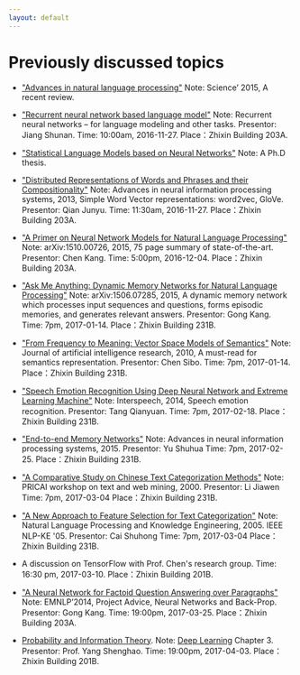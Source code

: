 ```yaml
---
layout: default
---
```


# Previously discussed topics

- ["Advances in natural language processing"](http://science.sciencemag.org/content/349/6245/261)
Note: Science’ 2015, A recent review.

- ["Recurrent neural network based language model"](http://www.fit.vutbr.cz/research/groups/speech/publi/2010/mikolov_interspeech2010_IS100722.pdf)
Note: Recurrent neural networks – for language modeling and other tasks.
Presentor: Jiang Shunan.
Time: 10:00am, 2016-11-27.
Place：Zhixin Building 203A.

- ["Statistical Language Models based on Neural Networks"](http://www.fit.vutbr.cz/~imikolov/rnnlm/thesis.pdf)
Note: A Ph.D thesis.

- ["Distributed Representations of Words and Phrases and their Compositionality"](http://papers.nips.cc/paper/5021-distributed-representations-of-words-and-phrases-and-their-com.pdf)
Note: Advances in neural information processing systems, 2013, Simple Word Vector representations: word2vec, GloVe.
Presentor: Qian Junyu.
Time: 11:30am, 2016-11-27.
Place：Zhixin Building 203A.

- ["A Primer on Neural Network Models for Natural Language Processing"](https://arxiv.org/abs/1510.00726)
Note: arXiv:1510.00726, 2015, 75 page summary of state-of-the-art.
Presentor: Chen Kang.
Time: 5:00pm, 2016-12-04.
Place：Zhixin Building 203A.

- ["Ask Me Anything: Dynamic Memory Networks for Natural Language Processing"](http://arxiv.org/abs/1506.07285)
Note: arXiv:1506.07285, 2015, A dynamic memory network which processes input sequences and questions, forms episodic memories, and generates relevant answers.
Presentor: Gong Kang. 
Time: 7pm, 2017-01-14.
Place：Zhixin Building 231B.

- ["From Frequency to Meaning: Vector Space Models of Semantics"](http://www.jair.org/media/2934/live-2934-4846-jair.pdf)
Note: Journal of artificial intelligence research, 2010, A must-read for semantics representation.
Presentor: Chen Sibo.
Time: 7pm, 2017-01-14.
Place：Zhixin Building 231B.

- ["Speech Emotion Recognition Using Deep Neural Network and Extreme Learning Machine"](https://www.microsoft.com/en-us/research/publication/speech-emotion-recognition-using-deep-neural-network-and-extreme-learning-machine/)
Note: Interspeech, 2014, Speech emotion recognition.
Presentor: Tang Qianyuan.
Time: 7pm, 2017-02-18.
Place：Zhixin Building 231B.

- ["End-to-end Memory Networks"](http://papers.nips.cc/paper/5846-end-to-end-memory-networks.pdf)
Note: Advances in neural information processing systems, 2015.
Presentor: Yu Shuhua Time: 7pm, 2017-02-25. 
Place：Zhixin Building 231B.

- ["A Comparative Study on Chinese Text Categorization Methods"](http://www.comp.nus.edu.sg/~TANCL/publications/c2000/he00pricai.pdf)
Note: PRICAI workshop on text and web mining, 2000.
Presentor: Li Jiawen Time: 7pm, 2017-03-04 
Place：Zhixin Building 231B.

- ["A New Approach to Feature Selection for Text Categorization"](http://ieeexplore.ieee.org/document/1598812/?reload=true)
Note: Natural Language Processing and Knowledge Engineering, 2005. IEEE NLP-KE '05.
Presentor: Cai Shuhong Time: 7pm, 2017-03-04 
Place：Zhixin Building 231B.

- A discussion on TensorFlow with Prof. Chen's research group.
Time: 16:30 pm, 2017-03-10.
Place：Zhixin Building 201B.

- ["A Neural Network for Factoid Question Answering over Paragraphs"](https://cs.umd.edu/~miyyer/pubs/2014_qb_rnn.pdf)
Note: EMNLP’2014, Project Advice, Neural Networks and Back-Prop.
Presentor: Gong Kang.
Time: 19:00pm, 2017-03-25.
Place：Zhixin Building 203A.

- [Probability and Information Theory](IT.pdf).
Note: [Deep Learning](http://www.deeplearningbook.org) Chapter 3.
Presentor: Prof. Yang Shenghao.
Time: 19:00pm, 2017-04-03.
Place：Zhixin Building 201B.
